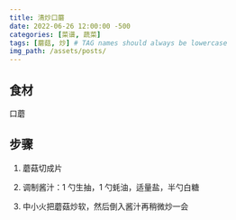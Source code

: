 ```yaml
---
title: 清炒口蘑
date: 2022-06-26 12:00:00 -500
categories: [菜谱, 蔬菜]
tags: [蘑菇, 炒] # TAG names should always be lowercase
img_path: /assets/posts/
---
```


## 食材

口蘑

## 步骤

1. 蘑菇切成片

2. 调制酱汁：1 勺生抽，1 勺蚝油，适量盐，半勺白糖

3. 中小火把蘑菇炒软，然后倒入酱汁再稍微炒一会
